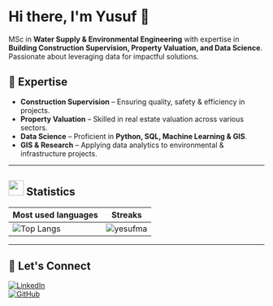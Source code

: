 # Hi there, I'm Yusuf 👋  

MSc in **Water Supply & Environmental Engineering** with expertise in **Building Construction Supervision, Property Valuation, and Data Science**. Passionate about leveraging data for impactful solutions.  

## 🔹 Expertise  
-  **Construction Supervision** – Ensuring quality, safety & efficiency in projects.  
-  **Property Valuation** – Skilled in real estate valuation across various sectors.  
-  **Data Science** – Proficient in **Python, SQL, Machine Learning & GIS**.  
-  **GIS & Research** – Applying data analytics to environmental & infrastructure projects.  

---

## <img src="https://media4.giphy.com/media/MIGbtLZoVjbl0bYbAd/giphy.gif?cid=ecf05e472t2h0i8d7dcjaoau9iqtchhr899hxmpxzzgc7lyw&rid=giphy.gif" width="30"> Statistics

| Most used languages                                                                                                                     | Streaks                                                                                       |
| ---------------------------------------------------------------------------------------------------------------------------------------- | --------------------------------------------------------------------------------------------- |
| ![Top Langs](https://github-readme-stats.vercel.app/api/top-langs?username=yesufma&border=true&layout=compact&theme=transparent&langs_count=8&hide=jupyter%20notebook,css) | ![yesufma](https://github-readme-streak-stats.herokuapp.com/?user=yesufma&theme=tokyonight&hide_border=true) |

---

## 🤝 Let's Connect  
[![LinkedIn](https://img.shields.io/badge/LinkedIn-Yusuf-blue?style=flat&logo=linkedin)](https://www.linkedin.com/in/yusufmohammednur)  
[![GitHub](https://img.shields.io/badge/GitHub-Yusuf-black?style=flat&logo=github)](https://github.com/yesufma)  
